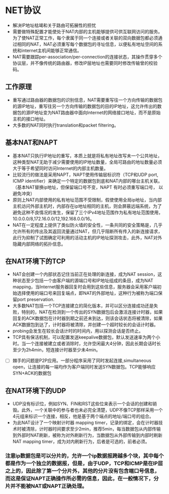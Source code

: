 # NET协议
+ 解决IP地址枯竭和关于路由可拓展性的担忧
+ 需要做特殊配置才能使处于NAT内部的主机能够提供可供互联网访问的服务。为了使NAT正常工作，每个隶属于同一个连接或者关联的双向数据包都必须通过相同的NAT，NAT必须重写每个数据包的寻址信息，以便私有地址空间的系统和internet主机间能够正常通信。
+ NAT需要跟踪per-association/per-connection的连接状态，其操作贯穿多个协议层，并不像传统的路由器，修改IP层地址也需要同时修改传输曾的校验码。

## 工作原理
+ 重写通过路由器的数据包的识别信息，NAT需要重写往一个方向传输的数据包的源IP地址，重写往另一个方向传输的数据包的目的IP地址，这允许传出的数据包的源IP地址变为NAT路由器中面向Internet的网络接口地址，而不是原始主机的接口地址。
+ 大多数的NAT同时执行translation和packet filtering。

## 基本NAT和NAPT
+ 基本NAT只执行IP地址的重写，本质上就是将私有地址改写未一个公共地址，这种类型NAT无助于减少需要使用的IP地址数量，全局可路由的地址数量必须大于等于希望同时访问Internet的内部主机数量。
+ 比较流行的做法是采用NAPT，NAPT使用传输层标识符（TCP和UDP port, ICMP identifier）来确定一个特定的数据包到底和NAT内部的哪台主机关联。（基本NAT替换ip地址，但保留端口号不变，NAPT 有时必须重写端口号， 以避免冲突）
+ 原则上NAT内部使用的私有地址范围不受限制，假使使用全局ip地址，当内部主机访问外部主机时，内部存在ip地址相同的主机，则会屏蔽远端系统，为了避免这种不良情况的发生，保留了三个IPv4地址范围作为私有地址范围使用，10.0.0.0/8,172.16.0.0/12,192.168.0.0/16。
+ NAT在一定程度上提供了类似防火墙的安全性，一条共同的安全策略是，几乎允许所有的传出及其返回流量通过NAT，但几乎阻断所有传入的新连接请求，此行为抑制了试图确定可利用的活动主机的IP地址探测攻击，此外，NAT对外隐藏内部网络的拓扑信息。

## 在NAT环境下的TCP
+ NAT会创建一个内部状态记住当前正在处理的新连接，成为NAT session，这种状态至少包括一个由客户端的源端口号和IP地址组成的条目，成为NAT mapping，当Internet服务器回复时会用到这些信息，服务器会采用客户端初始选择使用的端口号来回复端点，即NAT的外部地址，这种行为被称为端口保留port preservation.
+ 大多数NAT包括一个TCP连接建立的简化版本，并可以区分连接成功还是失败，特别的，NAT在检测到一个传出的SYN数据包后会激活连接计时器，如果回复的ACK数据包在计时器到期之前还未到达，则该会话状态将被清除，如果ACK数据包到达了，计时器将被清除，并创建一个超时较长的会话计时器。
+ probing会发生在较长会话计时的时间内，用以探测会话是否终止。
+ TCP具有保活机制，可以配置发送keepalive数据包，默认发送速率为两个小时。当一个连接被建立或者消除时，允许空闲最大4分钟，因此长期会话时长至少为2h4min，短连接计时器至少未4min。
- [ ] 棘手的问题是P2P应用。一部分程序采用了同时发起连接,simultaneous open，让连接的每一端均作为客户端同时发送SYN数据包。TCP能够响应SYN+ACK的数据包

## 在NAT环境下的UDP
+ UDP没有标识位，例如SYN、FIN和RST这些位来表示一个会话的创建和销毁。此外，一个关联中的参与者也未必完全清楚，UDP不像TCP那样采用一个4元组来标识一个连接，相反，他是基于两个端点的地址/端口号的组合。
+ 为此NAT设计了一个映射计时器 mapping timer，记录的绑定，会在计时器技术时被清除，计时器时间要求至少2min，推荐5min，每当数据包从内部传输到外部时NAT刷新，被称为对外刷新行为，当数据包从外部传输到内部时刷新NAT mapping timer，成为对内刷新行为，后者是可选的，前者必须。

### 注意ip数据包是可以分片的，允许一个ip数据报跨越多个块，其中每个都是作为一个独立的数据报，但是，由于UDP，TCP和ICMP是在IP层之上的，因此除了第一个分片外，其他的分片没有包含端口号信息，而这是保证NAPT正确操作所必需的信息，因此，在一般情况下，分片并不能被NAT或NAPT正确处理。
